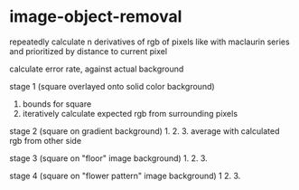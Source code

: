 # image-object-removal

repeatedly calculate n derivatives of rgb of pixels
like with maclaurin series and prioritized by distance to current pixel

calculate error rate, against actual background

stage 1 (square overlayed onto solid color background)
1. bounds for square
2. iteratively calculate expected rgb from surrounding pixels

stage 2 (square on gradient background)
1.
2.
3. average with calculated rgb from other side

stage 3 (square on "floor" image background)
1.
2.
3.

stage 4 (square on "flower pattern" image background)
1
2.
3.
